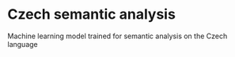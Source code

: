 # Czech semantic analysis

Machine learning model trained for semantic analysis on the Czech language
